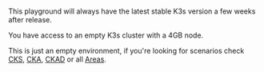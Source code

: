 <br>

This playground will always have the latest stable K3s version a few weeks after release.


You have access to an empty K3s cluster with a 4GB node.


This is just an empty environment, if you're looking for scenarios check
[CKS](https://killercoda.com/killer-shell-cks), [CKA](https://killercoda.com/killer-shell-cka), [CKAD](https://killercoda.com/killer-shell-ckad)
or all [Areas](https://killercoda.com).
